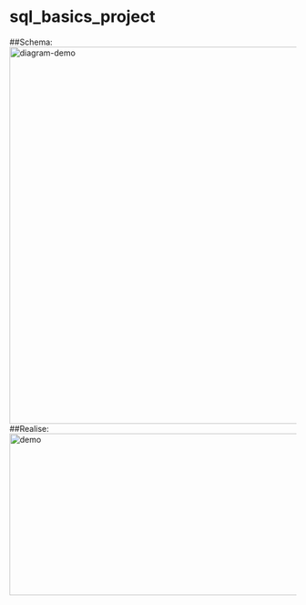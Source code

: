 # sql_basics_project
##Schema:
<img width="1429" height="662" alt="diagram-demo" src="https://github.com/user-attachments/assets/d589891a-faaa-448d-a5c5-01ef3269042b" />
##Realise:
<img width="529" height="284" alt="demo" src="https://github.com/user-attachments/assets/5dc104e6-9260-4249-8ded-b20140b25035" />

